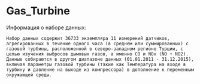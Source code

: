 # Gas_Turbine
Информация о наборе данных:

    Набор данных содержит 36733 экземпляра 11 измерений датчиков, агрегированных в течение одного часа (в среднем или суммированных) с газовой турбины, расположенной в северо-западном регионе Турции, с целью изучения выбросов дымовых газов, а именно CO и NOx (NO + NO2).
    Данные собираются в другом диапазоне данных (01.01.2011 - 31.12.2015), включая параметры газовой турбины (такие как Температура на входе в турбину и давление на выходе из компрессора) в дополнение к переменным окружающей среды. 
